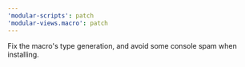 ```yaml
---
'modular-scripts': patch
'modular-views.macro': patch
---
```


Fix the macro's type generation, and avoid some console spam when installing.
